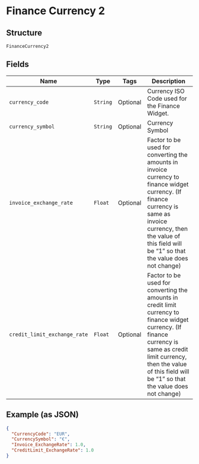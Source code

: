 
# Finance Currency 2

## Structure

`FinanceCurrency2`

## Fields

| Name | Type | Tags | Description |
|  --- | --- | --- | --- |
| `currency_code` | `String` | Optional | Currency ISO Code used for the Finance Widget. |
| `currency_symbol` | `String` | Optional | Currency Symbol |
| `invoice_exchange_rate` | `Float` | Optional | Factor to be used for converting the amounts in invoice currency to finance widget currency. (If finance currency is same as invoice currency, then the value of this field will be “1” so that the value does not change) |
| `credit_limit_exchange_rate` | `Float` | Optional | Factor to be used for converting the amounts in credit limit currency to finance widget currency. (If finance currency is same as credit limit currency, then the value of this field will be “1” so that the value does not change) |

## Example (as JSON)

```json
{
  "CurrencyCode": "EUR",
  "CurrencySymbol": "€",
  "Invoice_ExchangeRate": 1.0,
  "CreditLimit_ExchangeRate": 1.0
}
```

